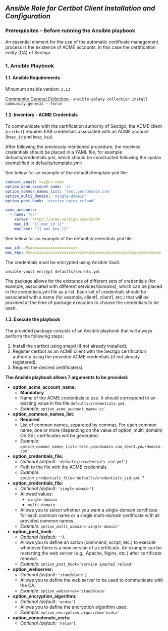 ## *Ansible Role for Certbot Client Installation and Configuration*

### Prerequisites - Before running the Ansible playbook

An essential element for the use of the automatic certificate management process is the existence of ACME accounts, in this case the certification entity (CA) of Sectigo.

### 1. Ansible Playbook

#### 1.1. Ansible Requirements

Minumum ansible version: `2.13`

[Community General.Collection](https://docs.ansible.com/ansible/latest/collections/community/general/index.html) - `ansible-galaxy collection install community.general --force`


#### 1.2. Inventory - ACME Credentials

To communicate with the certification authority of Sectigo, the ACME client (`certbot`) requires EAB credentials associated with an ACME account (`hmac_id` and `hmac_key`).

After following the previously mentioned procedure, the received credentials should be placed in a YAML file, for example defaults/credentials.yml, which should be constructed following the syntax exemplified in defaults/template.yml:

See below for an example of the defaults/template.yml file:

```yaml
contact_email: <xy@cc.com>
option_acme_account_name: 'cc'
option_common_names_list: 'test.yourdomain.com'
option_multi_domain: 'single-domain'
option_post_hook: 'service nginx reload'

acme_accounts: 
  - name: "cc"
    server: https://acme.sectigo.com/v2/OV
    mac_id: "{{ mac_id }}"
    mac_key: "{{ mac_key }}"
```

See below for an example of the defaults/credentials.yml file:

```yaml
mac_id: aPxxxxxxxxxxxxxxxxxxxxxx
mac_key: Kmxxxxxxxxxxxxxxxxxxxxxxxxxxxxxxxxxxxxxxxxxxxxxxxxxxxxxxxxxx
```

The credentials must be encrypted using Ansible Vault.

`ansible-vault encrypt defaults/secrets.yml`

The package allows for the existence of different sets of credentials (for example, associated with different services/domains), which can be placed in the credentials.yml file as a list. Each set of credentials should be associated with a name (for example, client1, client1, etc.) that will be provided at the time of package execution to choose the credentials to be used.

#### 1.3. Execute the playbook

The provided package consists of an Ansible playbook that will always perform the following steps:

1. Install the certbot using snapd (if not already installed);
2. Register certbot as an ACME client with the Sectigo certification authority using the provided ACME credentials (if not already registered);
3. Request the desired certificate(s).

**The Ansible playbook allows 7 arguments to be provided:**

* **option_acme_account_name:**
    * **Mandatory**
    * Name of the ACME credentials to use. It should correspond to an existing value in the file ``defaults/credentials.yml``.
    * *Example: ``option_acme_account_name='cc'``*
* **option_common_names_list:**
    * **Required**
    * List of common names, separated by commas. For each common name, one or more (depending on the value of option_multi_domain) OV SSL certificates will be generated.
    * *Example: ``option_common_names_list='test.yourdomain.com,test1.yourdomain.com'``*
* **option_credentials_file:**
    * *Optional  (default: ``'defaults/credentials_sid.yml'``)*.
    * Path to the file with the ACME credentials.
    * *Example: ``option_credentials_file='defaults/credentials_sid.yml'``**
* **option_credentials_file:**
    * *Optional  (default: ``'single-domain'``)*.
    * Allowed values:
        * ``single-domain``
        * ``multi-domain``
    * Allows you to select whether you want a single-domain certificate for each common name or a single multi-domain certificate with all provided common names.
    * *Example: ``option_multi_domain='single-domain'``*
* **option_post_hook:**
    * *Optional  (default: ``''``)*.
    * Allows you to define an action (command, script, etc.) to execute whenever there is a new version of a certificate. An example can be restarting the web server (e.g., Apache, Nginx, etc.) after certificate renewal.
    * *Example: ``option_post_hook='service apache2 reload'``*
* **option_webserver:**
    * *Optional  (default: ``'standalone'``)*.
    * Allows you to define the web server to be used to communicate with the CA.
    * *Example: ``option_webserver='standalone'``*
* **option_encryption_algorithm:**
    * *Optional (default: ``'ecdsa'``)*.
    * Allows you to define the encryption algorithm used.
    * *Example: ``option_encryption_algorithm='ecdsa'``*
* **option_concatenate_certs:**
    * *Optional (default: ``'False'``)*.


